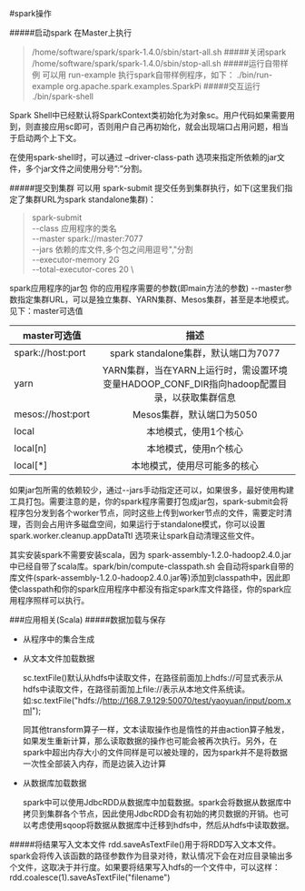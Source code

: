 #spark操作

#####启动spark
在Master上执行
> /home/software/spark/spark-1.4.0/sbin/start-all.sh
#####关闭spark
> /home/software/spark/spark-1.4.0/sbin/stop-all.sh
#####运行自带样例 
可以用 run-example 执行spark自带样例程序，如下：
> ./bin/run-example org.apache.spark.examples.SparkPi
#####交互运行
> ./bin/spark-shell

Spark Shell中已经默认将SparkContext类初始化为对象sc。用户代码如果需要用到，则直接应用sc即可，否则用户自己再初始化，就会出现端口占用问题，相当于启动两个上下文。

在使用spark-shell时，可以通过 –driver-class-path 选项来指定所依赖的jar文件，多个jar文件之间使用分号”:”分割。


#####提交到集群
可以用 spark-submit 提交任务到集群执行，如下(这里我们指定了集群URL为spark standalone集群)：


> spark-submit \
> --class 应用程序的类名 \
> --master spark://master:7077 \
> --jars 依赖的库文件,多个包之间用逗号","分割 \
> --executor-memory 2G \
> --total-executor-cores 20 \

spark应用程序的jar包 你的应用程序需要的参数(即main方法的参数)
--master参数指定集群URL，可以是独立集群、YARN集群、Mesos集群，甚至是本地模式。 
见下：master可选值	

| master可选值        | 描述     |
| ------------- |:-------------:|
| spark://host:port     | spark standalone集群，默认端口为7077 |
| yarn     				| YARN集群，当在YARN上运行时，需设置环境变量HADOOP_CONF_DIR指向hadoop配置目录，以获取集群信息|
|mesos://host:port		| Mesos集群，默认端口为5050|
|local					| 本地模式，使用1个核心|
|local[n]				| 本地模式，使用n个核心|
|local[*]				| 本地模式，使用尽可能多的核心|


如果jar包所需的依赖较少，通过--jars手动指定还可以，如果很多，最好使用构建工具打包。需要注意的是，你的spark程序需要打包成jar包，spark-submit会将程序包分发到各个worker节点，同时这些上传到worker节点的文件，需要定时清理，否则会占用许多磁盘空间，如果运行于standalone模式，你可以设置 spark.worker.cleanup.appDataTtl 选项来让spark自动清理这些文件。

其实安装spark不需要安装scala，因为 spark-assembly-1.2.0-hadoop2.4.0.jar 中已经自带了scala库。spark/bin/compute-classpath.sh 会自动将spark自带的库文件(spark-assembly-1.2.0-hadoop2.4.0.jar等)添加到classpath中，因此即使classpath和你的spark应用程序中都没有指定spark库文件路径，你的spark应用程序照样可以执行。

###应用相关(Scala)
#####数据加载与保存
- 从程序中的集合生成
- 从文本文件加载数据

	sc.textFile()默认从hdfs中读取文件，在路径前面加上hdfs://可显式表示从hdfs中读取文件，在路径前面加上file://表示从本地文件系统读。
	如:sc.textFile("hdfs://http://168.7.9.129:50070/test/yaoyuan/input/pom.xml");

	同其他transform算子一样，文本读取操作也是惰性的并由action算子触发，如果发生重新计算，那么读取数据的操作也可能会被再次执行。另外，在spark中超出内存大小的文件同样是可以被处理的，因为spark并不是将数据一次性全部装入内存，而是边装入边计算
- 从数据库加载数据

	spark中可以使用JdbcRDD从数据库中加载数据。spark会将数据从数据库中拷贝到集群各个节点，因此使用JdbcRDD会有初始的拷贝数据的开销。也可以考虑使用sqoop将数据从数据库中迁移到hdfs中，然后从hdfs中读取数据。

#####将结果写入文本文件
   rdd.saveAsTextFile()用于将RDD写入文本文件。spark会将传入该函数的路径参数作为目录对待，默认情况下会在对应目录输出多个文件，这取决于并行度。如果要将结果写入hdfs的一个文件中，可以这样：rdd.coalesce(1).saveAsTextFile("filename")
